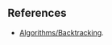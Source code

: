 ## References

-   [Algorithms/Backtracking](https://en.wikibooks.org/wiki/Algorithms/Backtracking).
